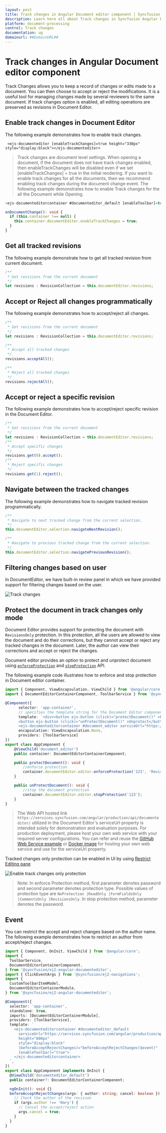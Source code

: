 ```yaml
---
layout: post
title: Track changes in Angular Document editor component | Syncfusion
description: Learn here all about Track changes in Syncfusion Angular Document editor component of Syncfusion Essential JS 2 and more.
platform: document-processing
control: Track changes 
documentation: ug
domainurl: ##DomainURL##
---
```


# Track changes in Angular Document editor component

Track Changes allows you to keep a record of changes or edits made to a document. You can then choose to accept or reject the modifications. It is a useful tool for managing changes made by several reviewers to the same document. If track changes option is enabled, all editing operations are preserved as revisions in Document Editor.

## Enable track changes in Document Editor

The following example demonstrates how to enable track changes.

```
 <ejs-documenteditor [enableTrackChanges]=true height="330px" style="display:block"></ejs-documenteditor>
```

>Track changes are document level settings. When opening a document, if the document does not have track changes enabled, then enableTrackChanges will be disabled even if we set [enableTrackChanges] = true in the initial rendering. If you want to enable track changes for all the documents, then we recommend enabling track changes during the document change event. The following example demonstrates how to enable Track changes for the all the Document while Opening.

```typescript
<ejs-documenteditorcontainer #documenteditor_default [enableToolbar]=true [locale]="culture" (created)="onCreate()" (documentChange)="onDocumentChange()" height="600px" [serviceUrl]="hostUrl"  style="display:block;"></ejs-documenteditorcontainer>

onDocumentChange(): void {
  if (this.container !== null) {
    this.container.documentEditor.enableTrackChanges = true;
  }
}
```

## Get all tracked revisions

The following example demonstrate how to get all tracked revision from current document.

```typescript
/**
 * Get revisions from the current document
 */
let revisions : RevisionCollection = this.documentEditor.revisions;
```

## Accept or Reject all changes programmatically

The following example demonstrates how to accept/reject all changes.

```typescript
/**
 * Get revisions from the current document
 */
let revisions : RevisionCollection = this.documentEditor.revisions;

/**
 * Accept all tracked changes
 */
revisions.acceptAll();

/**
 * Reject all tracked changes
 */
revisions.rejectAll();
```

## Accept or reject a specific revision

The following example demonstrates how to accept/reject specific revision in the Document Editor.

```typescript
/**
 * Get revisions from the current document
 */
let revisions : RevisionCollection = this.documentEditor.revisions;
/**
 * Accept specific changes
 */
revisions.get(0).accept();
/**
 * Reject specific changes
 */
revisions.get(1).reject();
```

## Navigate between the tracked changes

The following example demonstrates how to navigate tracked revision programmatically.

```typescript
/**
 * Navigate to next tracked change from the current selection.
 */
this.documentEditor.selection.navigateNextRevision();

/**
 * Navigate to previous tracked change from the current selection.
 */
this.documentEditor.selection.navigatePreviousRevision();
```

## Filtering changes based on user

In DocumentEditor, we have built-in review panel in which we have provided support for filtering changes based on the user.

![Track changes](images/tracked-changes.png)

## Protect the document in track changes only mode

Document Editor provides support for protecting the document with `RevisionsOnly` protection. In this protection, all the users are allowed to view the document and do their corrections, but they cannot accept or reject any tracked changes in the document. Later, the author can view their corrections and accept or reject the changes.

Document editor provides an option to protect and unprotect document using [`enforceProtection`](https://ej2.syncfusion.com/angular/documentation/api/document-editor/editor/#enforceprotection) and [`stopProtection`](https://ej2.syncfusion.com/angular/documentation/api/document-editor/editor/#stopprotection) API.

The following example code illustrates how to enforce and stop protection in Document editor container.

```typescript
import { Component, ViewEncapsulation, ViewChild } from '@angular/core';
import { DocumentEditorContainerComponent, ToolbarService } from '@syncfusion/ej2-angular-documenteditor';

@Component({
      selector: 'app-container',
      // specifies the template string for the Document Editor component
      template: `<div><button ejs-button (click)="protectDocument()" >Protect</button>
      <button ejs-button (click)="unProtectDocument()" >Unprotect</button>
      <ejs-documenteditorcontainer #document_editor serviceUrl="https://services.syncfusion.com/angular/production/api/documenteditor/" height="600px" style="display:block" [enableToolbar]=true> </ejs-documenteditorcontainer></div>`,
      encapsulation: ViewEncapsulation.None,
      providers: [ToolbarService]
})
export class AppComponent {
    @ViewChild('document_editor')
    public container: DocumentEditorContainerComponent;

    public protectDocument(): void {
        //enforce protection
        container.documentEditor.editor.enforceProtection('123', 'RevisionsOnly');
    }

    public unProtectDocument(): void {
        //stop the document protection
        container.documentEditor.editor.stopProtection('123');
    }
}
```

> The Web API hosted link `https://services.syncfusion.com/angular/production/api/documenteditor/` utilized in the Document Editor's serviceUrl property is intended solely for demonstration and evaluation purposes. For production deployment, please host your own web service with your required server configurations. You can refer and reuse the [GitHub Web Service example](https://github.com/SyncfusionExamples/EJ2-DocumentEditor-WebServices) or [Docker image](https://hub.docker.com/r/syncfusion/word-processor-server) for hosting your own web service and use for the serviceUrl property.

Tracked changes only protection can be enabled in UI by using [Restrict Editing pane](../document-editor/document-management#restrict-editing-pane)

![Enable track changes only protection](images/tracked-changes.png)

>Note: In enforce Protection method, first parameter denotes password and second parameter denotes protection type. Possible values of protection type are `NoProtection |ReadOnly |FormFieldsOnly |CommentsOnly |RevisionsOnly`. In stop protection method, parameter denotes the password.

## Event

You can restrict the accept and reject changes based on the author name. The following example demonstrates how to restrict an author from accept/reject changes.

```typescript
import { Component, OnInit, ViewChild } from '@angular/core';
import {
  ToolbarService,
  DocumentEditorContainerComponent,
} from '@syncfusion/ej2-angular-documenteditor';
import { ClickEventArgs } from '@syncfusion/ej2-navigations';
import {
  CustomToolbarItemModel,
  DocumentEditorContainerModule,
} from '@syncfusion/ej2-angular-documenteditor';

@Component({
  selector: 'app-container',
  standalone: true,
  imports: [DocumentEditorContainerModule],
  providers: [ToolbarService],
  template: `
    <ejs-documenteditorcontainer #documenteditor_default 
      serviceUrl="https://services.syncfusion.com/angular/production/api/documenteditor/" 
      height="600px" 
      style="display:block" 
      (beforeAcceptRejectChanges)="beforeAcceptRejectChanges($event)"
      [enableToolbar]="true">
    </ejs-documenteditorcontainer>
  `,
})
export class AppComponent implements OnInit {
  @ViewChild('documenteditor_default')
  public container?: DocumentEditorContainerComponent;

  ngOnInit(): void {}
  beforeAcceptRejectChanges(args: { author: string; cancel: boolean }) {
    // Check the author of the revision
    if (args.author !== 'Hary') {
      // Cancel the accept/reject action
      args.cancel = true;
    }
  }
}
```

